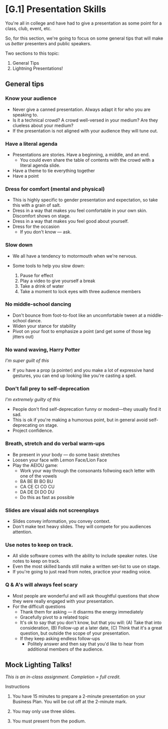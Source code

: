 # [G.1] Presentation Skills
You're all in college and have had to give a presentation as some point for a class, club, event, etc.

So, for this section, we're going to focus on some general tips that will make us *better* presenters and public speakers. 

Two sections to this topic:

1. General Tips
2. Lightning Presentations!

## General tips
### Know your audience

* Never give a canned presentation. Always adapt it for who you are speaking to. 
* Is it a technical crowd? A crowd well-versed in your medium? Are they clueless about your medium?
* If the presentation is not aligned with your audience they will tune out. 

### Have a literal agenda
* Presentations are stories. Have a beginning, a middle, and an end. 
	* You could even share the table of contents with the crowd with a literal agenda slide. 
* Have a theme to tie everything together
* Have a point

### Dress for comfort (mental and physical) 
* This is highly specific to gender presentation and expectation, so take this with a grain of salt. 
* Dress in a way that makes you feel comfortable in your own skin. Discomfort shows on stage. 
* Dress in a way that makes you feel good about yourself. 
* Dress for the occasion
	* If you don't know — ask. 

### Slow down
* We all have a tendency to motormouth when we're nervous. 
* Some tools to help you slow down:

	1. Pause for effect
	2. Play a video to give yourself a break
	3. Take a drink of water
	4. Take a moment to lock eyes with three audience members
  
### No middle-school dancing
* Don't bounce from foot-to-foot like an uncomfortable tween at a middle-school dance. 
* Widen your stance for stability
* Pivot on your foot to emphasize a point (and get some of those leg jitters out)

### No wand waving, Harry Potter
*I'm super guilt of this*

* If you have a prop (a pointer) and you make a lot of expressive hand gestures, you can end up looking like you're casting a spell. 

### Don't fall prey to self-deprecation 
*I'm extremely guilty of this*

* People don't find self-deprecation funny or modest—they usually find it sad. 
* This is ok if you're making a humorous point, but in general avoid self-deprecating on stage. 
* Project confidence. 

### Breath, stretch and do verbal warm-ups
* Be present in your body — do some basic stretches
* Loosen your face with Lemon Face/Lion Face
* Play the AEIOU game:
	* Work your way through the consonants follwoing each letter with one of the vowels
	* BA BE BI BO BU
	* CA CE CI CO CU
	* DA DE DI DO DU
	* Do this as fast as possible

### Slides are visual aids not screenplays 
* Slides convey information, you convey context. 
* Don't make text heavy slides. They will compete for you audiences attention.

### Use notes to keep on track. 
* All slide software comes with the ability to include speaker notes. Use notes to keep on track. 
* Even the most skilled bands still make a written set-list to use on stage.
* If you're going to just read from notes, practice your reading voice.

### Q & A's will always feel scary
* Most people are wonderful and will ask thoughtful questions that show they were really engaged with your presentation. 
* For the difficult questions
	* Thank them for asking — it disarms the energy immediately
	* Gracefully pivot to a related topic
	* It's ok to say that you don't know, but that you will: (A) Take that into consideration, (B) Follow-up at a later date, (C) Think that it's a great question, but outside the scope of your presentation.
	* If they keep asking endless follow-ups
		* Politely answer and then say that you'd like to hear from additional members of the audience.

## Mock Lighting Talks!
*This is an in-class assignment. Completion = full credit.*

Instructions

1. You have 15 minutes to prepare a 2-minute presentation on your Business Plan. You will be cut off at the 2-minute mark.

2. You may only use three slides.

3. You must present from the podium.
